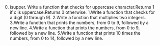 0. isupper. Write a function that checks for uppercase character.Returns 1 if c is uppercase.Returns 0 otherwise.
1.Write a function that checks for a digit (0 through 9).
2.Write a function that multiplies two integers.
3.Write a function that prints the numbers, from 0 to 9, followed by a new line.
4.Write a function that prints the numbers, from 0 to 9, followed by a new line.
5.Write a function that prints 10 times the numbers, from 0 to 14, followed by a new line.
